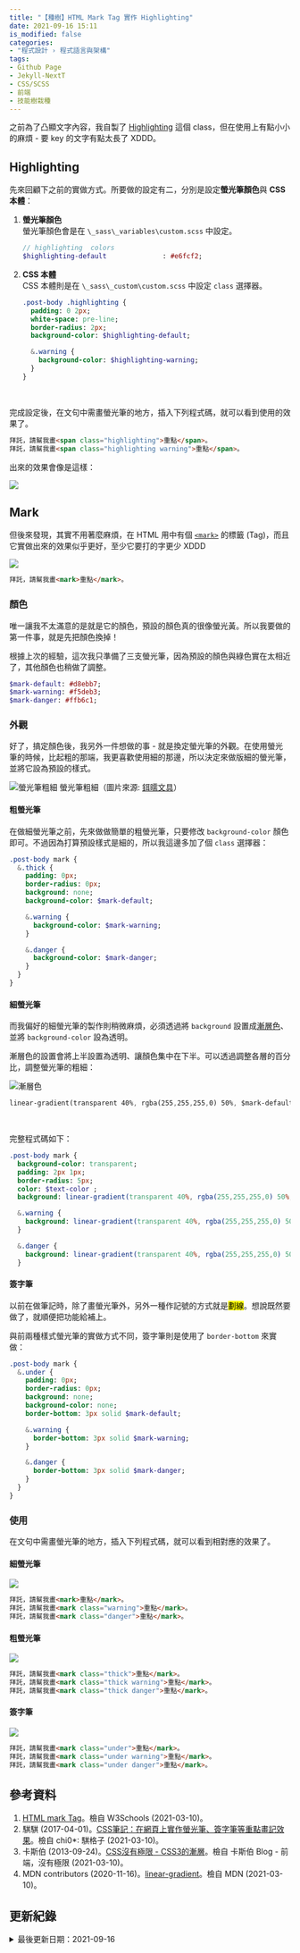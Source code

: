 ```yaml
---
title: "【種樹】HTML Mark Tag 實作 Highlighting"
date: 2021-09-16 15:11
is_modified: false
categories:
- "程式設計 › 程式語言與架構"
tags:
- Github Page
- Jekyll-NextT
- CSS/SCSS
- 前端
- 技能樹栽種
--- 
```


之前為了凸顯文字內容，我自製了 [Highlighting](/Accent-the-Text-by-CSS-Alert-and-Highlighting#Highlighting) 這個 class，但在使用上有點小小的麻煩 - 要 key 的文字有點太長了 XDDD。

<!--more-->


## Highlighting
先來回顧下之前的實做方式。所要做的設定有二，分別是設定**螢光筆顏色**與 **CSS 本體**：

1. **螢光筆顏色**   
    螢光筆顏色會是在 `\_sass\_variables\custom.scss` 中設定。
    
    ```sass
    // highlighting  colors
    $highlighting-default              : #e6fcf2;
    ```

2. **CSS 本體**  
    CSS 本體則是在 `\_sass\_custom\custom.scss` 中設定 `class` 選擇器。

    ```sass
    .post-body .highlighting {
      padding: 0 2px;
      white-space: pre-line;
      border-radius: 2px;
      background-color: $highlighting-default;

      &.warning {
        background-color: $highlighting-warning;
      }
    }
    ```
<br class="big">

完成設定後，在文句中需畫螢光筆的地方，插入下列程式碼，就可以看到使用的效果了。

```html
拜託，請幫我畫<span class="highlighting">重點</span>。
拜託，請幫我畫<span class="highlighting warning">重點</span>。
```

出來的效果會像是這樣：
<p class="illustration">
    <img src="https://i.imgur.com/ZaF6hhZ.png">
</p>



## Mark
但後來發現，其實不用著麼麻煩，在 HTML 用中有個 [`<mark>`](https://www.w3schools.com/tags/tag_mark.asp) 的標籤 (Tag)，而且它實做出來的效果似乎更好，至少它要打的字更少 XDDD

<p class="illustration">
    <img src="https://i.imgur.com/nRHhI77.png">
</p>

```html
拜託，請幫我畫<mark>重點</mark>。
```


### 顏色
唯一讓我不太滿意的是就是它的顏色，預設的顏色真的很像螢光黃。所以我要做的第一件事，就是先把顏色換掉！

根據上次的經驗，這次我只準備了三支螢光筆，因為預設的顏色與綠色實在太相近了，其他顏色也稍做了調整。
```sass
$mark-default: #d8ebb7;
$mark-warning: #f5deb3;
$mark-danger: #ffb6c1;
```


### 外觀
好了，搞定顏色後，我另外一件想做的事 - 就是換定螢光筆的外觀。在使用螢光筆的時候，比起粗的那端，我更喜歡使用細的那邊，所以決定來做版細的螢光筆，並將它設為預設的樣式。

<p class="illustration">
    <img src="https://i.imgur.com/anDnWNi.png" alt="螢光筆粗細">
    螢光筆粗細（圖片來源: <a href="https://2ru.co/product/%E6%9C%AC%E8%89%B2%E5%8E%9F%E5%93%81%E4%BA%94%E8%89%B2%E9%9B%99%E9%A0%AD%E7%B2%97%E7%B4%B0%E8%9E%A2%E5%85%89%E7%AD%86%E7%B5%84-1%E5%85%A5/">鉺曘文具</a>）
</p>

#### 粗螢光筆
在做細螢光筆之前，先來做做簡單的粗螢光筆，只要修改 `background-color` 顏色即可。不過因為打算預設樣式是細的，所以我這邊多加了個 `class` 選擇器：

```sass
.post-body mark {
  &.thick {
    padding: 0px;
    border-radius: 0px; 
    background: none;
    background-color: $mark-default;

    &.warning {
      background-color: $mark-warning;
    }

    &.danger {
      background-color: $mark-danger;
    }
  }
}
```


#### 細螢光筆
而我偏好的細螢光筆的製作則稍微麻煩，必須透過將 `background` 設置成[漸層色](https://wcc723.github.io/css/2013/09/24/css-background/)、並將 `background-color` 設為透明。

漸層色的設置會將上半設置為透明、讓顏色集中在下半。可以透過調整各層的百分比，調整螢光筆的粗細：

<p class="illustration">
    <img src="https://i.imgur.com/sgafaxg.png?1" alt="漸層色">
</p>

```sass
linear-gradient(transparent 40%, rgba(255,255,255,0) 50%, $mark-default  75%, $mark-default 90%, transparent 95%);
```

<br class="big">

完整程式碼如下：
```sass
.post-body mark {
  background-color: transparent;
  padding: 2px 1px;
  border-radius: 5px; 
  color: $text-color ;  
  background: linear-gradient(transparent 40%, rgba(255,255,255,0) 50%, $mark-default  75%, $mark-default 90%, transparent 95%);

  &.warning {
    background: linear-gradient(transparent 40%, rgba(255,255,255,0) 50%,  $mark-warning  75%, $mark-warning 90%, transparent 95%);
  }

  &.danger {
    background: linear-gradient(transparent 40%, rgba(255,255,255,0) 50%,  $mark-danger  75%, $mark-danger 90%, transparent 95%);
  }    
```


#### 簽字筆
以前在做筆記時，除了畫螢光筆外，另外一種作記號的方式就是<mark>劃線</mark>。想說既然要做了，就順便把功能給補上。

與前兩種樣式螢光筆的實做方式不同，簽字筆則是使用了 `border-bottom` 來實做：

```sass
.post-body mark {
  &.under {    
    padding: 0px;  
    border-radius: 0px; 
    background: none;
    background-color: none;
    border-bottom: 3px solid $mark-default; 

    &.warning {
      border-bottom: 3px solid $mark-warning;
    }

    &.danger {
      border-bottom: 3px solid $mark-danger;
    }
  }
}
```


### 使用
在文句中需畫螢光筆的地方，插入下列程式碼，就可以看到相對應的效果了。

#### 細螢光筆
<p class="illustration">
    <img src="https://i.imgur.com/OvvX9zp.png">
</p>

```html
拜託，請幫我畫<mark>重點</mark>。
拜託，請幫我畫<mark class="warning">重點</mark>。
拜託，請幫我畫<mark class="danger">重點</mark>。
```


#### 粗螢光筆
<p class="illustration">
    <img src="https://i.imgur.com/l2Dqlmf.png">
</p>

```html
拜託，請幫我畫<mark class="thick">重點</mark>。
拜託，請幫我畫<mark class="thick warning">重點</mark>。
拜託，請幫我畫<mark class="thick danger">重點</mark>。
```
 

#### 簽字筆
<p class="illustration">
    <img src="https://i.imgur.com/GM3SN8M.png">
</p>


```html
拜託，請幫我畫<mark class="under">重點</mark>。
拜託，請幫我畫<mark class="under warning">重點</mark>。
拜託，請幫我畫<mark class="under danger">重點</mark>。
```



## 參考資料 
1. [HTML mark Tag](https://www.w3schools.com/tags/tag_mark.asp)。檢自 W3Schools (2021-03-10)。
2. 騏騏 (2017-04-01)。[CSS筆記：在網頁上實作螢光筆、簽字筆等重點畫記效果](https://chibaby1231.pixnet.net/blog/post/47152216-css%E7%AD%86%E8%A8%98%EF%BC%9A%E5%9C%A8%E7%B6%B2%E9%A0%81%E4%B8%8A%E5%AF%A6%E4%BD%9C%E8%9E%A2%E5%85%89%E7%AD%86%E3%80%81%E7%B0%BD%E5%AD%97%E7%AD%86%E7%AD%89%E9%87%8D%E9%BB%9E)。檢自 chi0*: 騏格子 (2021-03-10)。
3. 卡斯伯 (2013-09-24)。[CSS沒有極限 - CSS3的漸層](https://wcc723.github.io/css/2013/09/24/css-background/)。檢自 卡斯伯 Blog - 前端，沒有極限 (2021-03-10)。
4. MDN contributors (2020-11-16)。[linear-gradient](https://developer.mozilla.org/zh-CN/docs/Web/CSS/linear-gradient())。檢自 MDN (2021-03-10)。



## 更新紀錄
<details class="update_stamp">
  <summary>最後更新日期：2021-09-16</summary>
  <ul>
    <li>2021-09-16 發布</li>
    <li>2021-03-11 完稿</li>
    <li>2021-03-10 起稿</li>
  </ul>
</details>


